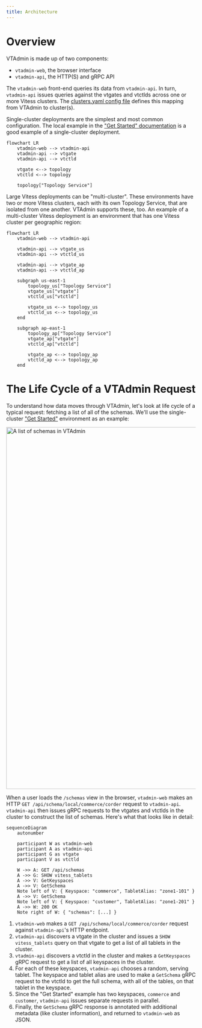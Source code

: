 ```yaml
---
title: Architecture
---
```


# Overview 

VTAdmin is made up of two components:
- `vtadmin-web`, the browser interface
- `vtadmin-api`, the HTTP(S) and gRPC API

The `vtadmin-web` front-end queries its data from `vtadmin-api`. In turn, `vtadmin-api` issues queries against the vtgates and vtctlds across one or more Vitess clusters. The [clusters.yaml config file](https://github.com/vitessio/vitess/blob/main/doc/vtadmin/clusters.yaml) defines this mapping from VTAdmin to cluster(s).

Single-cluster deployments are the simplest and most common configuration. The local example in the ["Get Started" documentation](../../get-started/) is a good example of a single-cluster deployment.

```mermaid
flowchart LR
    vtadmin-web --> vtadmin-api
    vtadmin-api --> vtgate
    vtadmin-api --> vtctld

    vtgate <--> topology
    vtctld <--> topology

    topology["Topology Service"]
```

Large Vitess deployments can be "multi-cluster". These environments have two or more Vitess clusters, each with its own Topology Service, that are isolated from one another. VTAdmin supports these, too. An example of a multi-cluster Vitess deployment is an environment that has one Vitess cluster per geographic region:

```mermaid
flowchart LR
    vtadmin-web --> vtadmin-api

    vtadmin-api --> vtgate_us
    vtadmin-api --> vtctld_us

    vtadmin-api --> vtgate_ap
    vtadmin-api --> vtctld_ap

    subgraph us-east-1
        topology_us["Topology Service"]
        vtgate_us["vtgate"]
        vtctld_us["vtctld"]

        vtgate_us <--> topology_us
        vtctld_us <--> topology_us
    end

    subgraph ap-east-1
        topology_ap["Topology Service"]
        vtgate_ap["vtgate"]
        vtctld_ap["vtctld"]

        vtgate_ap <--> topology_ap
        vtctld_ap <--> topology_ap
    end
```

# The Life Cycle of a VTAdmin Request

To understand how data moves through VTAdmin, let's look at life cycle of a typical request: fetching a list of all of the schemas. We'll use the single-cluster ["Get Started"](../../get-started/) environment as an example:

<img src="../img/schemas.png" width="960" alt="A list of schemas in VTAdmin" />

When a user loads the `/schemas` view in the browser, `vtadmin-web` makes an HTTP `GET /api/schema/local/commerce/corder` request to `vtadmin-api`. `vtadmin-api` then issues gRPC requests to the vtgates and vtctlds in the cluster to construct the list of schemas. Here's what that looks like in detail:

```mermaid
sequenceDiagram
    autonumber 

    participant W as vtadmin-web
    participant A as vtadmin-api
    participant G as vtgate
    participant V as vtctld

    W ->> A: GET /api/schemas
    A ->> G: SHOW vitess_tablets
    A ->> V: GetKeyspaces
    A ->> V: GetSchema
    Note left of V: { Keyspace: "commerce", TabletAlias: "zone1-101" }
    A ->> V: GetSchema
    Note left of V: { Keyspace: "customer", TabletAlias: "zone1-201" }
    A ->> W: 200 OK
    Note right of W: { "schemas": [...] }
```

1. `vtadmin-web` makes a `GET /api/schema/local/commerce/corder` request against `vtadmin-api`'s HTTP endpoint.
2. `vtadmin-api` discovers a vtgate in the cluster and issues a `SHOW vitess_tablets` query on that vtgate to get a list of all tablets in the cluster. 
3. `vtadmin-api` discovers a vtctld in the cluster and makes a `GetKeyspaces` gRPC request to get a list of all keyspaces in the cluster.
4. For each of these keyspaces, `vtadmin-api` chooses a random, serving tablet. The keyspace and tablet alias are used to make a `GetSchema` gRPC request to the vtctld to get the full schema, with all of the tables, on that tablet in the keyspace.
5. Since the "Get Started" example has two keyspaces, `commerce` and `customer`, `vtadmin-api` issues separate requests in parallel.
6. Finally, the `GetSchema` gRPC response is annotated with additional metadata (like cluster information), and returned to `vtadmin-web` as JSON.
